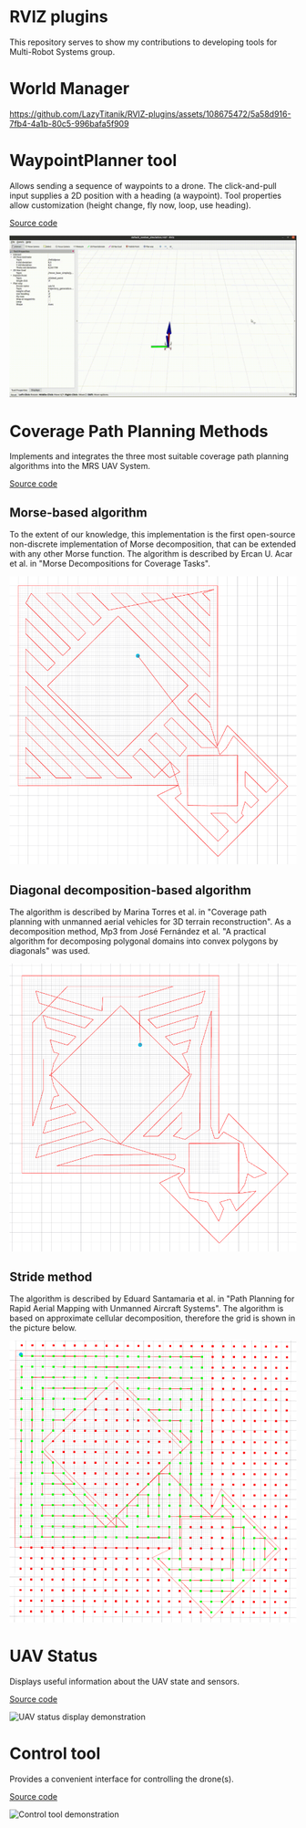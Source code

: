 # RVIZ plugins

This repository serves to show my contributions to developing tools for Multi-Robot Systems group.

# World Manager

https://github.com/LazyTitanik/RVIZ-plugins/assets/108675472/5a58d916-7fb4-4a1b-80c5-996bafa5f909

# WaypointPlanner tool

Allows sending a sequence of waypoints to a drone.
The click-and-pull input supplies a 2D position with a heading (a waypoint). Tool properties allow customization (height change, fly now, loop, use heading).

[Source code](https://github.com/ctu-mrs/mrs_rviz_plugins/tree/control/src/waypoint_planner)

![Waypoint planner demonstration](sources/Waypoint_planner_demonstration.gif)

# Coverage Path Planning Methods

Implements and integrates the three most suitable coverage path planning algorithms into the MRS UAV System.  

[Source code](https://github.com/ctu-mrs/mrs_rviz_plugins/tree/control/src/coverage_path_planning)

## Morse-based algorithm

To the extent of our knowledge, this implementation is the first open-source non-discrete implementation of Morse decomposition, that can be extended with any other Morse function.
The algorithm is described by Ercan U. Acar et al. in "Morse Decompositions for Coverage Tasks".

![Morse coverage demo](sources/squares_morse_path.png)

## Diagonal decomposition-based algorithm

The algorithm is described by Marina Torres et al. in "Coverage path planning with unmanned aerial vehicles for 3D terrain reconstruction".
As a decomposition method, Mp3 from José Fernández et al. "A practical algorithm for decomposing polygonal domains into convex polygons by diagonals" was used.

![Diagonal decomposition demo](sources/squares_diag_path.png)

## Stride method

The algorithm is described by Eduard Santamaria et al. in "Path Planning for Rapid Aerial Mapping with Unmanned Aircraft Systems".
The algorithm is based on approximate cellular decomposition, therefore the grid is shown in the picture below.

![Stride method demo](sources/squares_strides.png)

# UAV Status

Displays useful information about the UAV state and sensors.

[Source code](https://github.com/ctu-mrs/mrs_rviz_plugins/tree/control/src/uav_status)

![UAV status display demonstration](sources/uav_status_demonstration.gif)

# Control tool

Provides a convenient interface for controlling the drone(s).

[Source code](https://github.com/ctu-mrs/mrs_rviz_plugins/tree/control/src/control)

![Control tool demonstration](sources/control_tool_demonstration.gif)
